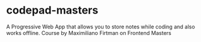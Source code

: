 # codepad-masters
A Progressive Web App that allows you to store notes while coding and also works offline. 
Course by Maximiliano Firtman on Frontend Masters 

